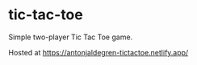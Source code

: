 # tic-tac-toe
Simple two-player Tic Tac Toe game.

Hosted at https://antonjaldegren-tictactoe.netlify.app/
